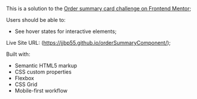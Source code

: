 This is a solution to the [Order summary card challenge on Frontend Mentor](https://www.frontendmentor.io/challenges/order-summary-component-QlPmajDUj);

Users should be able to:

- See hover states for interactive elements;

Live Site URL: (https://jjbp55.github.io/orderSummaryComponent/);

Built with:

- Semantic HTML5 markup
- CSS custom properties
- Flexbox
- CSS Grid
- Mobile-first workflow